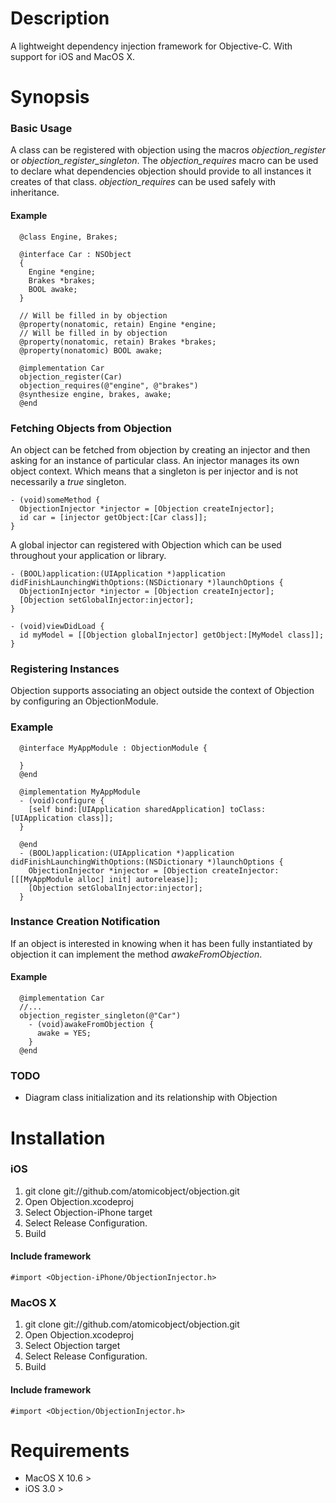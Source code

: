 Description
===========

A lightweight dependency injection framework for Objective-C. With support for iOS and MacOS X.

Synopsis
========

### Basic Usage

A class can be registered with objection using the macros *objection_register* or *objection_register_singleton*. The *objection_requires* macro can be used to declare what dependencies objection should provide to all instances it creates of that class. *objection_requires* can be used safely with inheritance.

#### Example

      @class Engine, Brakes;
    
      @interface Car : NSObject
      {
        Engine *engine;
        Brakes *brakes;
        BOOL awake;  
      }

      // Will be filled in by objection
      @property(nonatomic, retain) Engine *engine;
      // Will be filled in by objection
      @property(nonatomic, retain) Brakes *brakes;
      @property(nonatomic) BOOL awake;
    
      @implementation Car
      objection_register(Car)
      objection_requires(@"engine", @"brakes")
      @synthesize engine, brakes, awake;
      @end


### Fetching Objects from Objection

An object can be fetched from objection by creating an injector and then asking for an instance of particular class. An injector manages its own object context. Which means that a singleton is per injector and is not necessarily a *true* singleton.

    - (void)someMethod {
      ObjectionInjector *injector = [Objection createInjector];
      id car = [injector getObject:[Car class]];
    }

A global injector can registered with Objection which can be used throughout your application or library.
    
    - (BOOL)application:(UIApplication *)application didFinishLaunchingWithOptions:(NSDictionary *)launchOptions {    
      ObjectionInjector *injector = [Objection createInjector];
      [Objection setGlobalInjector:injector];
    }
    
    - (void)viewDidLoad {
      id myModel = [[Objection globalInjector] getObject:[MyModel class]];
    }

### Registering Instances

Objection supports associating an object outside the context of Objection by configuring an ObjectionModule.

### Example
      @interface MyAppModule : ObjectionModule {
        
      }
      @end
      
      @implementation MyAppModule
      - (void)configure {
        [self bind:[UIApplication sharedApplication] toClass:[UIApplication class]];
      }
      
      @end
      - (BOOL)application:(UIApplication *)application didFinishLaunchingWithOptions:(NSDictionary *)launchOptions {    
        ObjectionInjector *injector = [Objection createInjector:[[[MyAppModule alloc] init] autorelease]];
        [Objection setGlobalInjector:injector];
      }

### Instance Creation Notification

If an object is interested in knowing when it has been fully instantiated by objection it can implement the method
*awakeFromObjection*.

#### Example
      @implementation Car
      //...
      objection_register_singleton(@"Car")
        - (void)awakeFromObjection {
          awake = YES;
        }
      @end  
      

### TODO

* Diagram class initialization and its relationship with Objection

Installation
=======

### iOS

1. git clone git://github.com/atomicobject/objection.git
2. Open Objection.xcodeproj
3. Select Objection-iPhone target
4. Select Release Configuration.
5. Build

#### Include framework
    #import <Objection-iPhone/ObjectionInjector.h>

### MacOS X

1. git clone git://github.com/atomicobject/objection.git
2. Open Objection.xcodeproj
3. Select Objection target
4. Select Release Configuration.
5. Build

#### Include framework
    #import <Objection/ObjectionInjector.h>

Requirements
============

* MacOS X 10.6 >
* iOS 3.0 >


